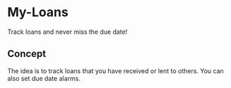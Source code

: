 # My-Loans
Track loans and never miss the due date!

## Concept
The idea is to track loans that you have received or lent to others. You can also set due date alarms.
